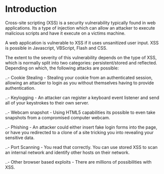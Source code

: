 # Introduction

Cross-site scripting (XSS) is a security vulnerability typically found in web applications. Its a type of injection which can allow an attacker to execute malicious scripts and have it execute on a victims machine.

A web application is vulnerable to XSS if it uses unsanitized user input. XSS is possible in Javascript, VBScript, Flash and CSS.

The extent to the severity of this vulnerability depends on the type of XSS, which is normally split into two categories: persistent/stored and reflected. Depending on which, the following attacks are possible:

..- Cookie Stealing - Stealing your cookie from an authenticated session, allowing an attacker to login as you without themselves having to provide authentication.

..- Keylogging - An attacker can register a keyboard event listener and send all of your keystrokes to their own server.

..- Webcam snapshot - Using HTML5 capabilities its possible to even take snapshots from a compromised computer webcam.

..- Phishing - An attacker could either insert fake login forms into the page, or have you redirected to a clone of a site tricking you into revealing your sensitive data.

..- Port Scanning - You read that correctly. You can use stored XSS to scan an internal network and identify other hosts on their network.

..- Other browser based exploits - There are millions of possibilities with XSS.
